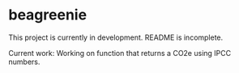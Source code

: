 # beagreenie
This project is currently in development.
README is incomplete.

Current work:
Working on function that returns a CO2e using IPCC numbers.  
